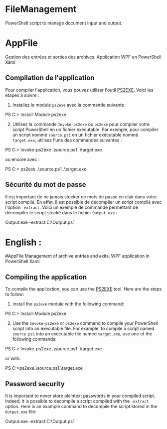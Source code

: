 # FileManagement
PowerShell script to manage document input and output.


# AppFile
Gestion des entrées et sorties des archives.
Application WPF en PowerShell Xaml

## Compilation de l'application

Pour compiler l'application, vous pouvez utiliser l'outil [PS2EXE](https://github.com/MScholtes/PS2EXE). Voici les étapes à suivre :

1. Installez le module `ps2exe` avec la commande suivante :
   
PS C:> Install-Module ps2exe


2. Utilisez la commande `Invoke-ps2exe` ou `ps2exe` pour compiler votre script PowerShell en un fichier exécutable. Par exemple, pour compiler un script nommé `source.ps1` en un fichier exécutable nommé `target.exe`, utilisez l'une des commandes suivantes :

PS C:> Invoke-ps2exe .\source.ps1 .\target.exe

ou encore avec :

PS C:> ps2exe .\source.ps1 .\target.exe


## Sécurité du mot de passe

Il est important de ne jamais stocker de mots de passe en clair dans votre script compilé. En effet, il est possible de décompiler un script compilé avec l'option `-extract`. Voici un exemple de commande permettant de décompiler le script stocké dans le fichier `Output.exe` :

Output.exe -extract:C:\Output.ps1


# English :

#AppFile
Management of archive entries and exits.
WPF application in PowerShell Xaml

## Compiling the application

To compile the application, you can use the [PS2EXE](https://github.com/MScholtes/PS2EXE) tool. Here are the steps to follow:

1. Install the `ps2exe` module with the following command:
   
PS C:> Install-Module ps2exe


2. Use the `Invoke-ps2exe` or `ps2exe` command to compile your PowerShell script into an executable file. For example, to compile a script named `source.ps1` into an executable file named `target.exe`, use one of the following commands:

PS C:> Invoke-ps2exe .\source.ps1 .\target.exe

or with:

PS C:>ps2exe.\source.ps1.\target.exe


## Password security

It is important to never store plaintext passwords in your compiled script. Indeed, it is possible to decompile a script compiled with the `-extract` option. Here is an example command to decompile the script stored in the `Output.exe` file:

Output.exe -extract:C:\Output.ps1
